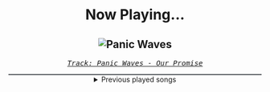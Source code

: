 <div align="center"> 
<h1>Now Playing...</h1>

![Panic Waves](https://i.scdn.co/image/ab67616d00001e02a6cfcc33c2802bb5ebd8a500)
--
_<samp><a href="https://open.spotify.com/track/2UE48m09FyDdc6Ot1sGKqS">Track: Panic Waves - Our Promise</a></samp>_

<div style="border: 1px #4B5054 solid"></div>
<details>
  <summary>
    Previous played songs
  </summary>
  <table>
    <thead>
      <tr>
        <th>
          Artist
        </th>
        <th>
          Song
        </th>
        <th>
          Link
        </th>
      </tr>
    </thead>
    <tbody>
      <tr><td>Our Promise</td><td>Panic Waves</td><td><a href="https://open.spotify.com/track/2UE48m09FyDdc6Ot1sGKqS">https://open.spotify.com/track/2UE48m09FyDdc6Ot1sGKqS</a></td></tr><tr><td>Imminence</td><td>Paralyzed</td><td><a href="https://open.spotify.com/track/0CnjziflUO3AMG8G5IkXGz">https://open.spotify.com/track/0CnjziflUO3AMG8G5IkXGz</a></td></tr><tr><td>Bring Me The Horizon</td><td>liMOusIne (feat. AURORA)</td><td><a href="https://open.spotify.com/track/6tVahG14lCjexVQnYWKgwF">https://open.spotify.com/track/6tVahG14lCjexVQnYWKgwF</a></td></tr><tr><td>Ice Nine Kills</td><td>Rainy Day</td><td><a href="https://open.spotify.com/track/3AkCkuC8LuRFEnvyKBQUOg">https://open.spotify.com/track/3AkCkuC8LuRFEnvyKBQUOg</a></td></tr><tr><td>Bad Omens</td><td>THE DEATH OF PEACE OF MIND</td><td><a href="https://open.spotify.com/track/6tRneEcItwpSxBtqgem5Dr">https://open.spotify.com/track/6tRneEcItwpSxBtqgem5Dr</a></td></tr><tr><td>We Came As Romans</td><td>Plagued</td><td><a href="https://open.spotify.com/track/6xC8tcFBMMjJIyfPw66lDF">https://open.spotify.com/track/6xC8tcFBMMjJIyfPw66lDF</a></td></tr><tr><td>Wage War</td><td>MAGNETIC</td><td><a href="https://open.spotify.com/track/73mrvMAAKWrgbT894Aevf7">https://open.spotify.com/track/73mrvMAAKWrgbT894Aevf7</a></td></tr><tr><td>Bring Me The Horizon</td><td>Kingslayer (feat. BABYMETAL)</td><td><a href="https://open.spotify.com/track/7CAbF0By0Fpnbiu6Xn5ZF7">https://open.spotify.com/track/7CAbF0By0Fpnbiu6Xn5ZF7</a></td></tr><tr><td>Asking Alexandria</td><td>Dark Void</td><td><a href="https://open.spotify.com/track/76DODhl0vwR4CpWKexVF4U">https://open.spotify.com/track/76DODhl0vwR4CpWKexVF4U</a></td></tr><tr><td>Of Virtue</td><td>Cut Me Open</td><td><a href="https://open.spotify.com/track/0XrjH7Y2BBPCV58EnrcUPS">https://open.spotify.com/track/0XrjH7Y2BBPCV58EnrcUPS</a></td></tr><tr><td>Imminence</td><td>Chasing Shadows</td><td><a href="https://open.spotify.com/track/0SIKrp2SkPmflfKtCNkZXX">https://open.spotify.com/track/0SIKrp2SkPmflfKtCNkZXX</a></td></tr><tr><td>Bad Omens</td><td>Glass Houses</td><td><a href="https://open.spotify.com/track/5isGPubntLfwqe1C8FYyrQ">https://open.spotify.com/track/5isGPubntLfwqe1C8FYyrQ</a></td></tr><tr><td>Siamese</td><td>The Shape Of Water</td><td><a href="https://open.spotify.com/track/6x9KQT3H2YLqsg8VHPDrmr">https://open.spotify.com/track/6x9KQT3H2YLqsg8VHPDrmr</a></td></tr><tr><td>Atreyu</td><td>Drowning</td><td><a href="https://open.spotify.com/track/1knxUcq12YCES1O1Q6ImCY">https://open.spotify.com/track/1knxUcq12YCES1O1Q6ImCY</a></td></tr><tr><td>Our Mirage</td><td>Help Me Out!</td><td><a href="https://open.spotify.com/track/4nYm0dFicooHKJSIEh0qpF">https://open.spotify.com/track/4nYm0dFicooHKJSIEh0qpF</a></td></tr><tr><td>Imminence</td><td>Come Hell or High Water</td><td><a href="https://open.spotify.com/track/1VnRx0eRzlQrI9WmAxTtMo">https://open.spotify.com/track/1VnRx0eRzlQrI9WmAxTtMo</a></td></tr><tr><td>Imminence</td><td>Death of You</td><td><a href="https://open.spotify.com/track/4BbqO401dhSwvUAst3xtKu">https://open.spotify.com/track/4BbqO401dhSwvUAst3xtKu</a></td></tr><tr><td>Bad Omens</td><td>Nowhere To Go</td><td><a href="https://open.spotify.com/track/4TzGD5Pryq8DTjv5QRuJaW">https://open.spotify.com/track/4TzGD5Pryq8DTjv5QRuJaW</a></td></tr><tr><td>Bring Me The Horizon</td><td>Kool-Aid</td><td><a href="https://open.spotify.com/track/0hpWmAB3L0OJ3VBeMkOQUu">https://open.spotify.com/track/0hpWmAB3L0OJ3VBeMkOQUu</a></td></tr><tr><td>ENMY</td><td>Demon Eyes</td><td><a href="https://open.spotify.com/track/6pRDlLgArWUuOOzxmu94on">https://open.spotify.com/track/6pRDlLgArWUuOOzxmu94on</a></td></tr>
    </tbody>
  </table>
</details>

</div>

